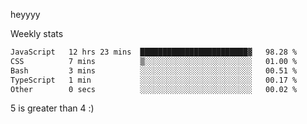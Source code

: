 heyyyy

Weekly stats
<!--START_SECTION:waka-->

```txt
JavaScript   12 hrs 23 mins  ████████████████████████▓   98.28 %
CSS          7 mins          ▒░░░░░░░░░░░░░░░░░░░░░░░░   01.00 %
Bash         3 mins          ░░░░░░░░░░░░░░░░░░░░░░░░░   00.51 %
TypeScript   1 min           ░░░░░░░░░░░░░░░░░░░░░░░░░   00.17 %
Other        0 secs          ░░░░░░░░░░░░░░░░░░░░░░░░░   00.02 %
```

<!--END_SECTION:waka-->
5 is greater than 4 :)
